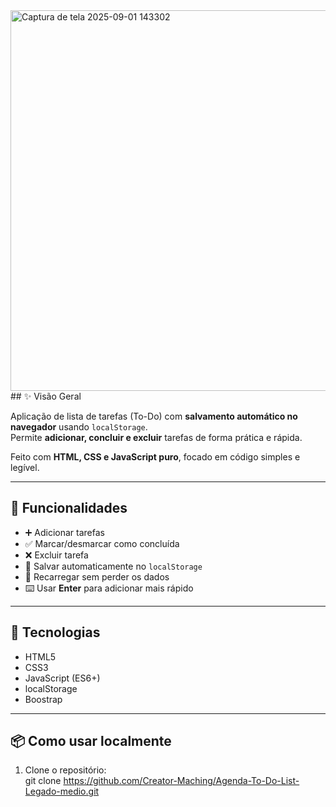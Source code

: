 <img width="1340" height="609" alt="Captura de tela 2025-09-01 143302" src="https://github.com/user-attachments/assets/53bf90cc-fe4e-4f04-85cf-8ef9af7e79cf" />
## ✨ Visão Geral

Aplicação de lista de tarefas (To-Do) com **salvamento automático no navegador** usando `localStorage`.  
Permite **adicionar, concluir e excluir** tarefas de forma prática e rápida.  

Feito com **HTML, CSS e JavaScript puro**, focado em código simples e legível.

---

## 🚀 Funcionalidades

- ➕ Adicionar tarefas  
- ✅ Marcar/desmarcar como concluída  
- ❌ Excluir tarefa  
- 💾 Salvar automaticamente no `localStorage`  
- 🔄 Recarregar sem perder os dados  
- ⌨️ Usar **Enter** para adicionar mais rápido  

---

## 🧰 Tecnologias

- HTML5  
- CSS3  
- JavaScript (ES6+)  
- localStorage
- Boostrap

---

## 📦 Como usar localmente

1. Clone o repositório:  
git clone https://github.com/Creator-Maching/Agenda-To-Do-List-Legado-medio.git
